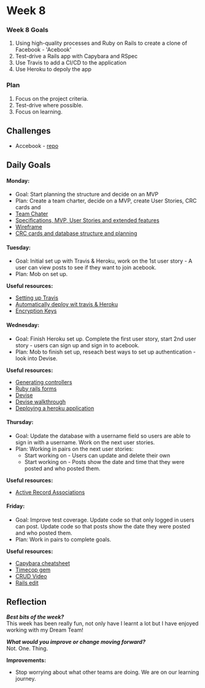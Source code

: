 # **Week 8**

### **Week 8 Goals**
1. Using high-quality processes and Ruby on Rails to create a clone of Facebook - 'Acebook'
2. Test-drive a Rails app with Capybara and RSpec
3. Use Travis to add a CI/CD to the application
4. Use Heroku to depoly the app

### **Plan**
1. Focus on the project criteria.
2. Test-drive where possible.
3. Focus on learning.


## Challenges
- Accebook - [repo](https://github.com/beca-g/acebook-rails-template-1)


## **Daily Goals**

#### Monday:
- Goal: Start planning the structure and decide on an MVP
- Plan: Create a team charter, decide on a MVP, create User Stories, CRC cards and 
- [Team Chater](https://docs.google.com/document/d/1HWIj2XXdiFtIPyFPcANaILKH_axpD0oS8uhQTm7OcqU/edit?usp=sharing)
- [Specifications, MVP, User Stories and extended features](https://docs.google.com/document/d/1AkGmaoyDXvP4rH9LJlw6U6vo1AjvicvOxM62De64Yv8/edit?usp=sharing)
- [Wireframe](https://balsamiq.cloud/s9reodq/p3gqbkx)
- [CRC cards and database structure and planning](https://docs.google.com/spreadsheets/d/1RjOUu3cSRqxSk-TgqWtrmNuqxn9qy5D755cFjJG8STM/edit#gid=0)

#### Tuesday:
- Goal: Initial set up with Travis & Heroku, work on the 1st user story - A user can view posts to see if they want to join acebook.
- Plan: Mob on set up.  

**Useful resources:**
- [Setting up Travis](https://medium.com/full-taxx/how-to-setup-travis-ci-for-a-rails-application-78a453963300)
- [Automatically deploy wit travis & Heroku](https://medium.com/@felipeluizsoares/automatically-deploy-with-travis-ci-and-heroku-ddba1361647f)  
- [Encryption Keys](https://docs.travis-ci.com/user/encryption-keys/)  

#### Wednesday:
- Goal: Finish Heroku set up. Complete the first user story, start 2nd user story - users can sign up and sign in to acebook.
- Plan: Mob to finish set up, reseach best ways to set up authentication - look into Devise.   

**Useful resources:**
- [Generating controllers](https://guides.rubyonrails.org/getting_started.html#generating-a-controller) 
- [Ruby rails forms]( https://api.rubyonrails.org/v6.0.3.4/classes/ActionView/Helpers/FormBuilder.html#method-i-password_field)  
- [Devise](https://github.com/heartcombo/devise#starting-with-rails)
- [Devise walkthrough](https://www.youtube.com/watch?v=jd1gOhpETIA)
- [Deploying a heroku application](https://devcenter.heroku.com/articles/getting-started-with-rails6#deploy-your-application-to-heroku)

#### Thursday:
- Goal: Update the database with a username field so users are able to sign in with a username. Work on the next user stories.
- Plan: Working in pairs on the next user stories:  
  * Start working on - Users can update and delete their own 
  * Start working on - Posts show the date and time that they were posted and who posted them.  

**Useful resources:**
- [Active Record Associations](https://guides.rubyonrails.org/association_basics.html)

#### Friday:
- Goal: Improve test coverage. Update code so that only logged in users can post. Update code so that posts show the date they were posted and who posted them.
- Plan: Work in pairs to complete goals.  

**Useful resources:**
- [Capybara cheatsheet](https://cheatography.com/corey/cheat-sheets/capybara-with-rspec/)
- [Timecop gem](https://github.com/travisjeffery/timecop)
- [CRUD Video](https://www.youtube.com/watch?v=JRytd5za3DI&t=1299s)
- [Rails edit](https://learn.co/lessons/rails-edit-update-action-readme)

## **Reflection**
 
***Best bits of the week?***   
This week has been really fun, not only have I learnt a lot but I have enjoyed working with my Dream Team! 
  
***What would you improve or change moving forward?***   
Not. One. Thing.

**Improvements:**
- Stop worrying about what other teams are doing. We are on our learning journey.

